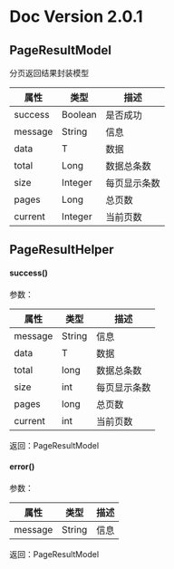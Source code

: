 # Doc Version 2.0.1

## PageResultModel

分页返回结果封装模型

| 属性    | 类型    | 描述         |
| ------- | ------- | ------------ |
| success | Boolean | 是否成功     |
| message | String  | 信息         |
| data    | T       | 数据         |
| total   | Long    | 数据总条数   |
| size    | Integer | 每页显示条数 |
| pages   | Long    | 总页数       |
| current | Integer | 当前页数     |

## PageResultHelper

#### success()

参数：

| 属性    | 类型    | 描述         |
| ------- | ------| ------------|
| message | String | 信息  |
| data    | T | 数据 |
| total   | long | 数据总条数 |
| size    | int | 每页显示条数 |
| pages   | long | 总页数 |
| current | int | 当前页数 |

返回：PageResultModel


#### error()

参数：

| 属性    | 类型    | 描述         |
| ------- | ------| ------------|
| message | String | 信息  |

返回：PageResultModel
